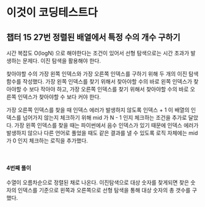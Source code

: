 # 이것이 코딩테스트다

## 챕터 15 27번 정렬된 배열에서 특정 수의 개수 구하기

시간 복잡도 O(logN) 으로 해야한다는 조건이 있어서 선형 탐색으로는 시간 초과가 발생하는 문제다. 이진 탐색을 활용해야 한다.

찾아야할 수의 가장 왼쪽 인덱스와 가장 오른쪽 인덱스를 구하기 위해 두 개의 이진 탐색 함수를 작성했다. 가장 왼쪽 인덱스를 찾기 위해서 찾아야할 수의 바로 왼쪽 인덱스가 찾아야할 수 보다 작아야 하고, 가장 오른쪽 인덱스를 찾기 위해서 찾아야할 수의 바로 오른쪽 인덱스가 찾아야할 수 보다 커야 한다.

가장 오른쪽 인덱스를 찾을 때 인덱스 에러가 발생하지 않도록 인덱스 + 1 이 배열의 인덱스를 넘어가지 않는지 체크하기 위해 mid 가 N - 1 인지 체크하는 조건을 추가로 달았다. 가장 왼쪽 인덱스를 찾을 때는 파이썬에서 음수 인덱스가 있기 때문에 인덱스 에러가 발생하지 않으나 다른 언어로 풀었을 때도 같은 결과를 낼 수 있도록 로직 자체에는 mid 가 0 인지 체크하는 로직을 추가했다.

<br>

#### 4번째 풀이

수열이 오름차순으로 정렬된 채로 나온다. 이진탐색으로 대상 숫자를 찾게되면 찾은 숫자의 인덱스를 기준으로 왼쪽과 오른쪽으로 선형 탐색을 통해 대상 숫자의 총 갯수를 구했다.

